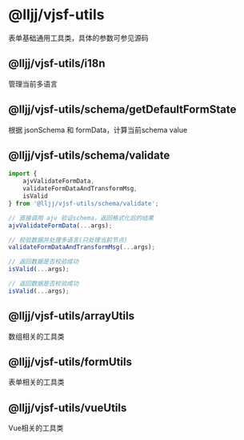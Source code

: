 # @lljj/vjsf-utils
表单基础通用工具类，具体的参数可参见源码

## @lljj/vjsf-utils/i18n
 管理当前多语言


## @lljj/vjsf-utils/schema/getDefaultFormState
根据 jsonSchema 和 formData，计算当前schema value

## @lljj/vjsf-utils/schema/validate

```js
import {
    ajvValidateFormData,
    validateFormDataAndTransformMsg,
    isValid
} from '@lljj/vjsf-utils/schema/validate';

// 直接调用 ajv 验证schema，返回格式化后的结果
ajvValidateFormData(...args);

// 校验数据并处理多语言(只处理当前节点)
validateFormDataAndTransformMsg(...args);

// 返回数据是否校验成功
isValid(...args);

// 返回数据是否校验成功
isValid(...args);
```

## @lljj/vjsf-utils/arrayUtils
数组相关的工具类

## @lljj/vjsf-utils/formUtils
表单相关的工具类

## @lljj/vjsf-utils/vueUtils
Vue相关的工具类
